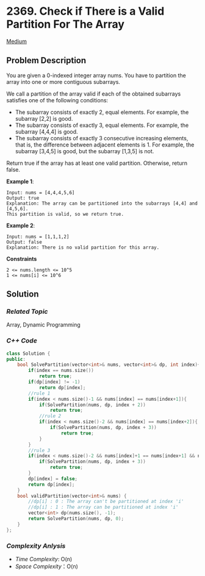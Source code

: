 # 2369. Check if There is a Valid Partition For The Array
[Medium](https://leetcode.com/problems/check-if-there-is-a-valid-partition-for-the-array/description/)

## Problem Description

You are given a 0-indexed integer array nums. You have to partition the array into one or more contiguous subarrays.

We call a partition of the array valid if each of the obtained subarrays satisfies one of the following conditions:

  - The subarray consists of exactly 2, equal elements. For example, the subarray [2,2] is good.
  - The subarray consists of exactly 3, equal elements. For example, the subarray [4,4,4] is good.
  - The subarray consists of exactly 3 consecutive increasing elements, that is, the difference between adjacent elements is 1. For example, the subarray [3,4,5] is good, but the subarray [1,3,5] is not.

Return true if the array has at least one valid partition. Otherwise, return false.

**Example 1**:
```
Input: nums = [4,4,4,5,6]
Output: true
Explanation: The array can be partitioned into the subarrays [4,4] and [4,5,6].
This partition is valid, so we return true.
```
**Example 2**:
```
Input: nums = [1,1,1,2]
Output: false
Explanation: There is no valid partition for this array.
```

**Constraints**
```
2 <= nums.length <= 10^5
1 <= nums[i] <= 10^6
```

## Solution

### _Related Topic_
   Array, Dynamic Programming

### _C++ Code_
```cpp
class Solution {
public:
    bool SolvePartition(vector<int>& nums, vector<int>& dp, int index){
        if(index == nums.size())
            return true;
        if(dp[index] != -1)
            return dp[index];
        //rule 1
        if(index < nums.size()-1 && nums[index] == nums[index+1]){
            if(SolvePartition(nums, dp, index + 2))
                return true;
            //rule 2
            if(index < nums.size()-2 && nums[index] == nums[index+2]){
                if(SolvePartition(nums, dp, index + 3))
                    return true;
            }
        }
        //rule 3
        if(index < nums.size()-2 && nums[index]+1 == nums[index+1] && nums[index+1]+1 == nums[index+2]){
            if(SolvePartition(nums, dp, index + 3))
                return true;
        }
        dp[index] = false;
        return dp[index];
    }
    bool validPartition(vector<int>& nums) {
        //dp[i] : 0 : The array can't be partitioned at index 'i'
        //dp[i] : 1 : The array can be partitioned at index 'i'
        vector<int> dp(nums.size(), -1);
        return SolvePartition(nums, dp, 0);
    }
};
```

### _Complexity Anlysis_
- _Time Complexity_: O(n)
- _Space Complexity_：O(n)
